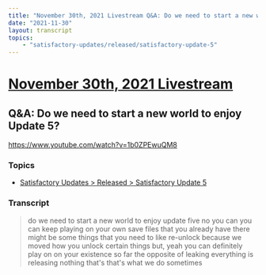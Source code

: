```yaml
---
title: "November 30th, 2021 Livestream Q&A: Do we need to start a new world to enjoy Update 5?"
date: "2021-11-30"
layout: transcript
topics:
    - "satisfactory-updates/released/satisfactory-update-5"
---
```

# [November 30th, 2021 Livestream](../2021-11-30.md)
## Q&A: Do we need to start a new world to enjoy Update 5?
https://www.youtube.com/watch?v=1b0ZPEwuQM8

### Topics
* [Satisfactory Updates > Released > Satisfactory Update 5](../topics/satisfactory-updates/released/satisfactory-update-5.md)

### Transcript

> do we need to start a new world to enjoy update five no you can you can keep playing on your own save files that you already have there might be some things that you need to like re-unlock because we moved how you unlock certain things but, yeah you can definitely play on on your existence so far the opposite of leaking everything is releasing nothing that's that's what we do sometimes
